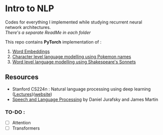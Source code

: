 # Intro to NLP

Codes for everything I implemented while studying recurrent neural network architectures.<br/>
*There's a separate ReadMe in each folder*

This repo contains **PyTorch** implementation of :
1. [Word Embeddings](https://github.com/jayeshk7/Intro-to-NLP/tree/master/Word%20embeddings)
2. [Character level language modelling using Pokemon names](https://github.com/jayeshk7/Intro-to-NLP/tree/master/Language%20Models/Character%20level)
3. [Word level language modelling using Shakespeare's Sonnets](https://github.com/jayeshk7/Intro-to-NLP/tree/master/Language%20Models/Word%20LM)

 
## Resources
- Stanford CS224n : Natural language processing using deep learning ([Lectures](https://www.youtube.com/playlist?list=PLoROMvodv4rOhcuXMZkNm7j3fVwBBY42z))([website](http://web.stanford.edu/class/cs224n/))
- [Speech and Language Processing](http://web.stanford.edu/~jurafsky/slp3/ed3book.pdf) by Daniel Jurafsky and James Martin

### TO-DO :
- [ ] Attention
- [ ] Transformers
